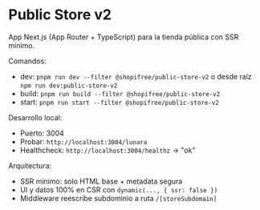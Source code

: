 # Public Store v2

App Next.js (App Router + TypeScript) para la tienda pública con SSR mínimo.

Comandos:

- dev: `pnpm run dev --filter @shopifree/public-store-v2` o desde raíz `npm run dev:public-store-v2`
- build: `pnpm run build --filter @shopifree/public-store-v2`
- start: `pnpm run start --filter @shopifree/public-store-v2`

Desarrollo local:

- Puerto: 3004
- Probar: `http://localhost:3004/lunara`
- Healthcheck: `http://localhost:3004/healthz` -> "ok"

Arquitectura:

- SSR mínimo: solo HTML base + metadata segura
- UI y datos 100% en CSR con `dynamic(..., { ssr: false })`
- Middleware reescribe subdominio a ruta `/[storeSubdomain]`


